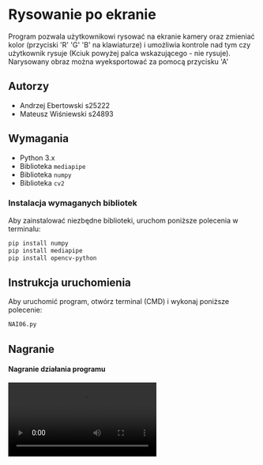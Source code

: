 # Rysowanie po ekranie

Program pozwala użytkownikowi rysować na ekranie kamery oraz zmieniać kolor (przyciski 'R' 'G' 'B' na klawiaturze) i umożliwia kontrole nad tym czy użytkownik rysuje (Kciuk powyżej palca wskazującego - nie rysuje). Narysowany obraz można wyeksportować za pomocą przycisku 'A'

## Autorzy

- Andrzej Ebertowski s25222
- Mateusz Wiśniewski s24893

## Wymagania

- Python 3.x
- Biblioteka `mediapipe`
- Biblioteka `numpy`
- Biblioteka `cv2`

### Instalacja wymaganych bibliotek

Aby zainstalować niezbędne biblioteki, uruchom poniższe polecenia w terminalu:

```bash
pip install numpy
pip install mediapipe
pip install opencv-python
```

## Instrukcja uruchomienia
Aby uruchomić program, otwórz terminal (CMD) i wykonaj poniższe polecenie:
```bash
NAI06.py
```

## Nagranie

#### Nagranie działania programu
![Nagranie](recordings/nagranie.mkv)

